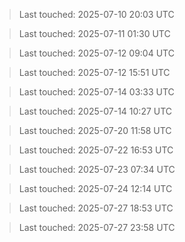 
> Last touched: 2025-07-10 20:03 UTC

> Last touched: 2025-07-11 01:30 UTC

> Last touched: 2025-07-12 09:04 UTC

> Last touched: 2025-07-12 15:51 UTC

> Last touched: 2025-07-14 03:33 UTC

> Last touched: 2025-07-14 10:27 UTC

> Last touched: 2025-07-20 11:58 UTC

> Last touched: 2025-07-22 16:53 UTC

> Last touched: 2025-07-23 07:34 UTC

> Last touched: 2025-07-24 12:14 UTC

> Last touched: 2025-07-27 18:53 UTC

> Last touched: 2025-07-27 23:58 UTC
